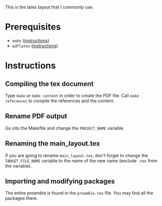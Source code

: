 This is the latex layout that I commonly use.

# Prerequisites
* `make` ([instructions](https://askubuntu.com/q/161104))
* `pdflatex` ([instructions](https://www.latex-project.org/get/))

# Instructions
## Compiling the tex document
Type `make` or `make content` in order to create the PDF file. Call `make references` to compile the references and the content.
## Rename PDF output
Go into the Makefile and change the `PROJECT_NAME` variable.

## Renaming the main_layout.tex
If you are going to rename `main_layout.tex`, don't forget to change the `TARGET_FILE_NAME` variable to the name of the new name (exclude `.tex` from the variable).

## Importing and modifying packages
The entire preamble is found in the `preamble.tex` file. You may find all the packages there.
